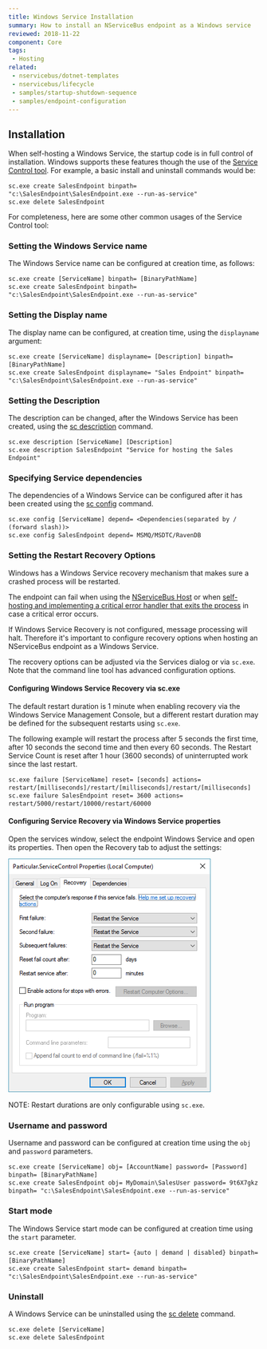 ```yaml
---
title: Windows Service Installation
summary: How to install an NServiceBus endpoint as a Windows service
reviewed: 2018-11-22
component: Core
tags:
 - Hosting
related:
 - nservicebus/dotnet-templates
 - nservicebus/lifecycle
 - samples/startup-shutdown-sequence
 - samples/endpoint-configuration
---
```


## Installation

When self-hosting a Windows Service, the startup code is in full control of installation. Windows supports these features though the use of the [Service Control tool](https://technet.microsoft.com/en-us/library/cc754599.aspx). For example, a basic install and uninstall commands would be:

```dos
sc.exe create SalesEndpoint binpath= "c:\SalesEndpoint\SalesEndpoint.exe --run-as-service"
sc.exe delete SalesEndpoint
```

For completeness, here are some other common usages of the Service Control tool:


### Setting the Windows Service name

The Windows Service name can be configured at creation time, as follows:

```dos
sc.exe create [ServiceName] binpath= [BinaryPathName]
sc.exe create SalesEndpoint binpath= "c:\SalesEndpoint\SalesEndpoint.exe --run-as-service"
```


### Setting the Display name

The display name can be configured, at creation time, using the `displayname` argument:

```dos
sc.exe create [ServiceName] displayname= [Description] binpath= [BinaryPathName]
sc.exe create SalesEndpoint displayname= "Sales Endpoint" binpath= "c:\SalesEndpoint\SalesEndpoint.exe --run-as-service"
```


### Setting the Description

The description can be changed, after the Windows Service has been created, using the [sc description](https://technet.microsoft.com/en-us/library/cc742069.aspx) command.

```dos
sc.exe description [ServiceName] [Description]
sc.exe description SalesEndpoint "Service for hosting the Sales Endpoint"
```


### Specifying Service dependencies

The dependencies of a Windows Service can be configured after it has been created using the [sc config](https://technet.microsoft.com/en-us/library/cc990290.aspx) command.

```dos
sc.exe config [ServiceName] depend= <Dependencies(separated by / (forward slash))>
sc.exe config SalesEndpoint depend= MSMQ/MSDTC/RavenDB
```


### Setting the Restart Recovery Options

Windows has a Windows Service recovery mechanism that makes sure a crashed process will be restarted.

The endpoint can fail when using the [NServiceBus Host](nservicebus-host/) or when [self-hosting and implementing a critical error handler that exits the process](critical-errors.md#default-behavior) in case a critical error occurs. 

If Windows Service Recovery is not configured, message processing will halt. Therefore it's important to configure recovery options when hosting an NServiceBus endpoint as a Windows Service. 

The recovery options can be adjusted via the Services dialog or via `sc.exe`. Note that the command line tool has advanced configuration options.


#### Configuring Windows Service Recovery via sc.exe

The default restart duration is 1 minute when enabling recovery via the Windows Service Management Console, but a different restart duration may be defined for the subsequent restarts using `sc.exe`. 

The following example will restart the process after 5 seconds the first time, after 10 seconds the second time and then every 60 seconds. The Restart Service Count is reset after 1 hour (3600 seconds) of uninterrupted work since the last restart.

```dos
sc.exe failure [ServiceName] reset= [seconds] actions= restart/[milliseconds]/restart/[milliseconds]/restart/[milliseconds]
sc.exe failure SalesEndpoint reset= 3600 actions= restart/5000/restart/10000/restart/60000
```


#### Configuring Service Recovery via Windows Service properties

Open the services window, select the endpoint Windows Service and open its properties. Then open the Recovery tab to adjust the settings:

![Windows Service properties Recovery tab](service-properties.png)

NOTE: Restart durations are only configurable using `sc.exe`.


### Username and password

Username and password can be configured at creation time using the `obj` and `password` parameters.

```dos
sc.exe create [ServiceName] obj= [AccountName] password= [Password] binpath= [BinaryPathName]
sc.exe create SalesEndpoint obj= MyDomain\SalesUser password= 9t6X7gkz binpath= "c:\SalesEndpoint\SalesEndpoint.exe --run-as-service"
```


### Start mode

The Windows Service start mode can be configured at creation time using the `start` parameter.

```dos
sc.exe create [ServiceName] start= {auto | demand | disabled} binpath= [BinaryPathName]
sc.exe create SalesEndpoint start= demand binpath= "c:\SalesEndpoint\SalesEndpoint.exe --run-as-service"
```


### Uninstall

A Windows Service can be uninstalled using the [sc delete](https://technet.microsoft.com/en-us/library/cc742045.aspx) command.

```dos
sc.exe delete [ServiceName]
sc.exe delete SalesEndpoint
```
